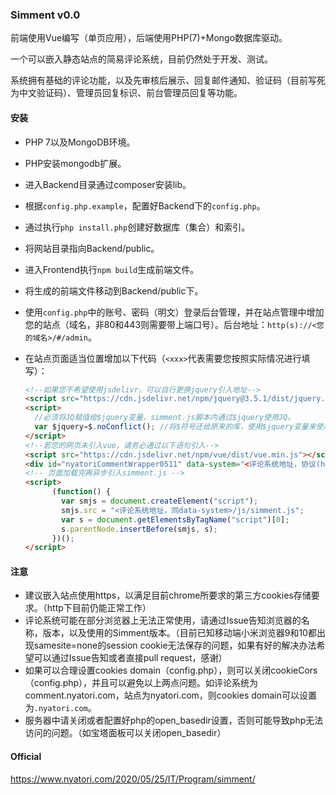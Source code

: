 ### Simment v0.0

前端使用Vue编写（单页应用），后端使用PHP(7)+Mongo数据库驱动。

一个可以嵌入静态站点的简易评论系统，目前仍然处于开发、测试。

系统拥有基础的评论功能，以及先审核后展示、回复邮件通知、验证码（目前写死为中文验证码）、管理员回复标识、前台管理员回复等功能。

#### 安装

- PHP 7以及MongoDB环境。

- PHP安装mongodb扩展。

- 进入Backend目录通过composer安装lib。

- 根据`config.php.example`，配置好Backend下的`config.php`。

- 通过执行`php install.php`创建好数据库（集合）和索引。

- 将网站目录指向Backend/public。

- 进入Frontend执行`npm build`生成前端文件。

- 将生成的前端文件移动到Backend/public下。

- 使用`config.php`中的账号、密码（明文）登录后台管理，并在站点管理中增加您的站点（域名，非80和443则需要带上端口号）。后台地址：`http(s)://<您的域名>/#/admin`。

- 在站点页面适当位置增加以下代码（`<xxx>`代表需要您按照实际情况进行填写）：

  ```html
  <!--如果您不希望使用jsdelivr，可以自行更换jquery引入地址-->
  <script src="https://cdn.jsdelivr.net/npm/jquery@3.5.1/dist/jquery.min.js"></script>
  <script>
    //必须将JQ赋值给$jquery变量，simment.js脚本内通过$jquery使用JQ。
    var $jquery=$.noConflict(); //将$符号还给原来的库，使用$jquery变量来使用jq，避免冲突。
  </script>
  <!--若您的网页未引入vue，请务必通过以下语句引入-->
  <script src="https://cdn.jsdelivr.net/npm/vue/dist/vue.min.js"></script>
  <div id="nyatoriCommentWrapper0511" data-system="<评论系统地址，协议(http://或https://)+域名，末尾无'/'>" data-site="<要引入评论系统站点的域名>" data-path="<目前请留空>" data-with-style="<是否使用评论系统自带的style，使用请填写true，否则留空并且需要在自己的站点中给评论区块设置样式>" data-scroll-el="<滚动条所属元素，可以是标签名，#id或者.class等（JQ选择器）>"></div>
  <!-- 页面加载完再异步引入simment.js -->
  <script>
        (function() {
          var smjs = document.createElement("script");
          smjs.src = "<评论系统地址，同data-system>/js/simment.js";
          var s = document.getElementsByTagName("script")[0]; 
          s.parentNode.insertBefore(smjs, s);
        })();
  </script>
  ```

#### 注意

- 建议嵌入站点使用https，以满足目前chrome所要求的第三方cookies存储要求。（http下目前仍能正常工作）
- 评论系统可能在部分浏览器上无法正常使用，请通过Issue告知浏览器的名称，版本，以及使用的Simment版本。（目前已知移动端小米浏览器9和10都出现samesite=none的session cookie无法保存的问题，如果有好的解决办法希望可以通过Issue告知或者直接pull request，感谢）
- 如果可以合理设置cookies domain（config.php），则可以关闭cookieCors（config.php），并且可以避免以上两点问题。如评论系统为comment.nyatori.com，站点为nyatori.com，则cookies domain可以设置为`.nyatori.com`。
- 服务器中请关闭或者配置好php的open_basedir设置，否则可能导致php无法访问的问题。（如宝塔面板可以关闭open_basedir）

#### Official

https://www.nyatori.com/2020/05/25/IT/Program/simment/